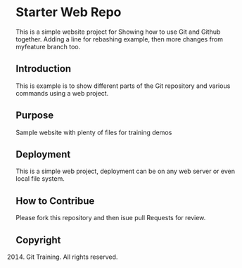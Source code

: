 # Starter Web Repo

This is a simple website project for Showing how to use Git and Github together.
Adding a line for rebashing example, then more changes from myfeature branch too.

## Introduction

This is example is to show different parts of the Git repository and various commands using a web project.

## Purpose

Sample website with plenty of files for training demos

## Deployment

This is a simple web project, deployment can be on any web server or even local file system.

## How to Contribue

Please fork this repository and then isue pull Requests for review.

## Copyright

2014. Git Training. All rights reserved.